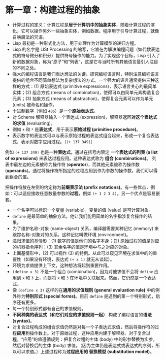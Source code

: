 # 第一章：构建过程的抽象

* 计算过程的定义：计算过程是**居于计算机中的抽象实体**，随着计算过程的演化，它可以操作另外一些抽象实体，例如数据。程序用于引导计算过程，就像召唤魔法的咒语。
* Lisp 最初是一种形式化方法，用于处理作为计算模型的递归方程。
* Lisp 的名字是 LISt Processing 的缩写，它旨在为解决编程问题（如代数表达式的符号微分和积分）提供符号操作的能力。为了实现这个目标，Lisp 引入了新的数据对象，称为“原子”和“列表”，这是它与当时所有其他语言最引人注目的不同之处。
* 强大的编程语言是我们表达想法的关键。研究编程语言时，特别注意编程语言提供的组合不同简单想法为复杂想法的方式。一个强大的语言通常提供三种这样的方式：(1) 原始表达式 (primitive expressions)，表示语言关心的最简单实体；(2) 组合方式 (means of combination)，使得可以由简单元素构造复合元素；(3) 抽象方式 (means of abstraction)，使得复合元素可以作为单元 (units) 被命名和操作。
* 十进制数字（例如 `486`）是一个**原始表达式**。
* 对 Scheme 解释器输入一个表达式 (expression)，解释器返回**对这个表达式的求值** (evaluating)。
* 例如 `+` 和 `*` 是**表达式**，用于表示**原始过程 (primitive procedure)**。
* 表示数字的表达式可以与表示原始过程的表达式组合起来，形成一个复合表达式，表示对数字应用过程。（`(+ 137 349)`）

例如 `(+ 137 349)` 也是一种**表达式**，通过在括号内限定 **一个表达式的列表 (a list of expressions)** 来表达过程应用。这种表达式称为 **组合 (combinations)**。
列表中最左边的元素被称为操作符 (**operator**)，而其他元素被称为操作数 (**operands**)。通过将操作符所指定的过程应用到作为参数的操作数，我们可以得到组合的值。

把操作符放在左侧的约定称为**前缀表示法 (prefix notations)**。有一些优点，例如：可以适应接收任意数量参数的**过程**，例如 `(+ 1 2 3 4)`。另一个优点是容易嵌套。

* 一个名字可以标识一个变量 (variable)，变量的值 (value) 是可计算对象。
* `define` 是最简单的抽象方法，他让我们能用简单的名字指涉复合操作的结果。
* 为了维护名称-对象 (name-object) 关系，编译器需要某种记忆 (memory) 来跟踪名称-对象对的关系。这种记忆叫做环境 (environment)。
* 递归求值的基情形：(1) 数字的值是他们的名字本身；(2) 原始过程的值是对应的机器指令序列；(3) 其余名字的值是环境中与之对应的对象。
* 上面基情形中，(2) 可以视作 (3) 的特例。从此可以窥见环境在求值中的的重要性（如果没有环境，表达式 `(+ x 1)` 就无从谈起）。
* 环境为求值提供上下文，这种想法将起到重要作用。
* `(define x 3)` 不是一个组合 (combination)，因为对他求值不会将 `define` 应用到 `x` 和 `3` 上，而是将 `x` 和 `3` 在环境中关联起来。然而，它仍然是一个表达式。
* 像 `(define x 3)` 这样的在**通用的求值规则 (general evaluation rule)** 中的例外称为**特别形式 (special forms)**。目前 `define` 是遇到的第一个特别形式，后序还有更多。
* 每一个特别形式都有自己的求值规则。
* **不同种类的表达式（和它们对应的求值规则一起）** 构成了编程语言的**语法 (syntax)**。
* 对复合过程构成的组合求值仍然是对每一个子表达式求值，然后将操作符的过程**应用**到操作数上。对于原始过程，这种应用内建于解释器。对于复合过程，“应用”的值遵循规则：把复合过程的主体 (body) 中的形参替换为实参，然后对替换后的主体 (body) 求值。（因为主体仍是表达式或表达式的序列，所以可以求值。）上述过程称为**过程应用的 替换模型 (substitution model)**。
